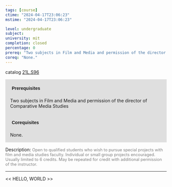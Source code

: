 ```yaml
---
tags: [course]
ctime: "2024-04-17T23:06:23"
mstime: "2024-04-17T23:06:23"

level: undergraduate
subject: 
university: mit
completion: closed
percentage: 0
prereq: "Two subjects in Film and Media and permission of the director of Comparative Media Studies"
coreq: "None."
---
```


catalog [21L.S96](http://student.mit.edu/catalog/m21La.html#21L.S96)

<span style="display: block; padding: 15px; background-color: rgb(100, 100, 100, 0.2);"><font id="m_prereq2489_0" style="display: block; font-family: Arial, sans-serif; font-weight: bold; padding: 5px">Prerequisites</font><br><span id="prereq2489_0">Two subjects in Film and Media and permission of the director of Comparative Media Studies</span></span>
<span style="display: block; padding: 15px; background-color: rgb(100, 100, 100, 0.2);"><font id="m_coreq2489_0" style="display: block; font-family: Arial, sans-serif; font-weight: bold; padding: 5px">Corequisites</font><br><span id="coreq2489_0">None.</span></span>

<font style="">Description:</font>
<font style="color: grey; font-size: 0.8rem;">Open to qualified students who wish to pursue special projects with film and media studies faculty. Individual or small group projects encouraged. Usually limited to 6 credits. May be repeated for credit with additional permission of the instructor.</font>



---

<< HELLO, WORLD >>
